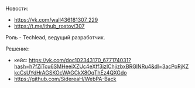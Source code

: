 Новости:
- https://vk.com/wall436181307_229
- https://t.me/ithub_rostov/307

Роль - Techlead, ведущий разработчик.

Решение:
 - кейс: https://vk.com/doc102343170_677174031?hash=h7fZiTcu6SMHeeiXZUc4eXff3jzIChjizbxBRGINRu4&dl=3acPoRjKZkcCsUYdHrAGSKOcWAGCkX8OqThEz4QXGdo
 - https://github.com/SidereaH/WebPA-Back
